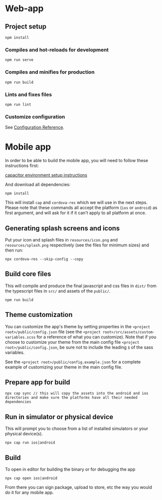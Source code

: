 # Web-app

## Project setup

```
npm install
```

### Compiles and hot-reloads for development

```
npm run serve
```

### Compiles and minifies for production

```
npm run build
```

### Lints and fixes files

```
npm run lint
```

### Customize configuration

See [Configuration Reference](https://cli.vuejs.org/config/).

# Mobile app

In order to be able to build the mobile app, you will need to follow
these instructions first:

[capacitor environment setup instructions](https://capacitorjs.com/docs/getting-started/environment-setup)

And download all dependencies:

```
npm install
```

This will install `cap` and `cordova-res` which we will use in the
next steps. Please note that these commands all accept the platform
(`ios` or `android`) as first argument, and will ask for it if it
can't apply to all platform at once.

## Generating splash screens and icons

Put your icon and splash files in `resources/icon.png` and
`resources/splash.png` respectively (see the files for minimum sizes)
and then run:

```
npx cordova-res --skip-config --copy
```

## Build core files

This will compile and produce the final javascript and css files in
`dist/` from the typescript files in `src/` and assets of the `public/`.

```
npm run build
```

## Theme customization

You can customize the app's theme by setting properties in the
`<project root>/public/config.json` file (see the `<project
root>/src/assets/custom-variables.scss` for a reference of what you
can customize). Note that if you choose to customize your theme from
the main config file `<project root>/public/config.json`, be sure not
to include the leading `$` of the sass variables.

See the `<project root>/public/config.example.json` for a complete
example of customizing your theme in the main config file.

## Prepare app for build

```
npx cap sync // this will copy the assets into the android and ios directories and make sure the platforms have all their needed dependencies
```

## Run in simulator or physical device

This will prompt you to choose from a list of installed simulators or
your physical device(s).

```
npx cap run ios|android
```

## Build

To open in editor for building the binary or for debugging the app

```
npx cap open ios|android
```

From there you can sign package, upload to store, etc the way you
would do it for any mobile app.
